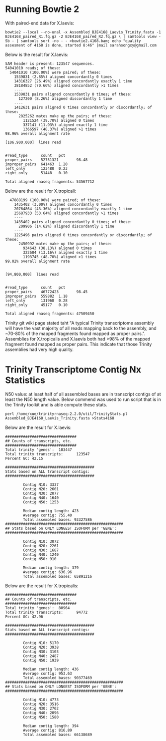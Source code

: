 # Running Bowtie 2
With paired-end data for X.laevis:
```
bowtie2 --local --no-unal -x Assembled_BJE4168_Laevis_Trinity.fasta -1 BJE4168_paired_R1.fq.gz -2 BJE4168_paired_R2.fq.gz \ | samtools view -Sb - | samtools sort -no - - >bowtie2.4168.bam; echo "quality assesment of 4168 is done, started 8:46" |mail sarahsongxy@gmail.com
```
Below is the result for X.laevis: 
```
SAM header is present: 123547 sequences.
54041010 reads; of these:
  54041010 (100.00%) were paired; of these:
    1539831 (2.85%) aligned concordantly 0 times
    14316327 (26.49%) aligned concordantly exactly 1 time
    38184852 (70.66%) aligned concordantly >1 times
    ----
    1539831 pairs aligned concordantly 0 times; of these:
      127200 (8.26%) aligned discordantly 1 time
    ----
    1412631 pairs aligned 0 times concordantly or discordantly; of these:
      2825262 mates make up the pairs; of these:
        1121524 (39.70%) aligned 0 times
        337141 (11.93%) aligned exactly 1 time
        1366597 (48.37%) aligned >1 times
98.96% overall alignment rate
```
```
[106,900,000]  lines read


#read_type      count   pct
proper_pairs    52751321        98.48
improper_pairs  641463  1.20
left_only       123480  0.23
right_only      51448   0.10

Total aligned rnaseq fragments: 53567712

```

Below are the result for X.tropicali:
```
  47888199 (100.00%) were paired; of these:
    1435402 (3.00%) aligned concordantly 0 times
    20764864 (43.36%) aligned concordantly exactly 1 time
    25687933 (53.64%) aligned concordantly >1 times
    ----
    1435402 pairs aligned concordantly 0 times; of these:
      209906 (14.62%) aligned discordantly 1 time
    ----
    1225496 pairs aligned 0 times concordantly or discordantly; of these:
      2450992 mates make up the pairs; of these:
        934643 (38.13%) aligned 0 times
        322604 (13.16%) aligned exactly 1 time
        1193745 (48.70%) aligned >1 times
99.02% overall alignment rate
```

```

[94,800,000]  lines read


#read_type      count   pct
proper_pairs    46772423        98.45
improper_pairs  559882  1.18
left_only       131968  0.28
right_only      45177   0.10

Total aligned rnaseq fragments: 47509450

```
Trinity git wiki page stated taht "A typical Trinity transcriptome assembly will have the vast majority of all reads mapping back to the assembly, and ~70-80% of the mapped fragments found mapped as proper pairs.". Assemblies for X.tropicalis and X.laevis both had >98% of the mapped fragment found mapped as proper pairs. This indicate that those Trinity assemblies had very high quality. 



# Trinity Transcriptome Contig Nx Statistics
N50 value: at least half of all assembled bases are in transcript contigs of at least the N50 length value.
Below commend was used to run script that is in the Trinity toolkit and is able compute these stats. 
```
perl /home/xue/trinityrnaseq-2.2.0/util/TrinityStats.pl Assembled_BJE4168_Laevis_Trinity.fasta >Stats4168
```
Below are the result for X.laevis:
```
################################
## Counts of transcripts, etc.
################################
Total trinity 'genes':  103447
Total trinity transcripts:      123547
Percent GC: 42.15

########################################
Stats based on ALL transcript contigs:
########################################

        Contig N10: 3337
        Contig N20: 2601
        Contig N30: 2077
        Contig N40: 1640
        Contig N50: 1253

        Median contig length: 423
        Average contig: 755.40
        Total assembled bases: 93327586
#####################################################
## Stats based on ONLY LONGEST ISOFORM per 'GENE':
#####################################################

        Contig N10: 3072
        Contig N20: 2261
        Contig N30: 1687
        Contig N40: 1240
        Contig N50: 910

        Median contig length: 379
        Average contig: 636.96
        Total assembled bases: 65891216
```
Below are the result for X.tropicalis:
```
################################
## Counts of transcripts, etc.
################################
Total trinity 'genes':  80964
Total trinity transcripts:      94772
Percent GC: 42.96

########################################
Stats based on ALL transcript contigs:
########################################

        Contig N10: 5170
        Contig N20: 3938
        Contig N30: 3103
        Contig N40: 2487
        Contig N50: 1939

        Median contig length: 436
        Average contig: 953.63
        Total assembled bases: 90377469
#####################################################
## Stats based on ONLY LONGEST ISOFORM per 'GENE':
#####################################################

        Contig N10: 4773
        Contig N20: 3516
        Contig N30: 2702
        Contig N40: 2096
        Contig N50: 1580

        Median contig length: 394
        Average contig: 816.89
        Total assembled bases: 66138689
```

